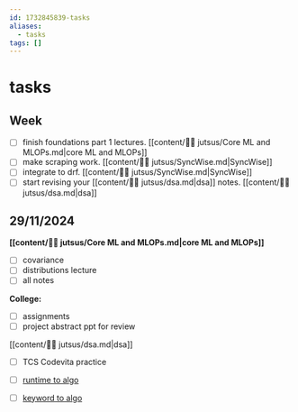 ```yaml
---
id: 1732845839-tasks
aliases:
  - tasks
tags: []
---
```


# tasks

## Week
- [ ] finish foundations part 1 lectures. [[content/🥷🏽 jutsus/Core ML and MLOPs.md|core ML and MLOPs]]
- [ ] make scraping work. [[content/🥷🏽 jutsus/SyncWise.md|SyncWise]]
- [ ] integrate to drf. [[content/🥷🏽 jutsus/SyncWise.md|SyncWise]]
- [ ] start revising your [[content/🥷🏽 jutsus/dsa.md|dsa]] notes. [[content/🥷🏽 jutsus/dsa.md|dsa]]

## 29/11/2024
**[[content/🥷🏽 jutsus/Core ML and MLOPs.md|core ML and MLOPs]]**

- [ ] covariance
- [ ] distributions lecture
- [ ] all notes

**College:**
- [ ] assignments
- [ ] project abstract ppt for review

[[content/🥷🏽 jutsus/dsa.md|dsa]]

- [ ] TCS Codevita practice
- [ ] [runtime to algo](https://algo.monster/problems/runtime_summary)
- [ ] [keyword to algo](https://algo.monster/problems/keyword_to_algo)

